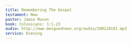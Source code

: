 ```yaml
---
title: Remembering The Gospel
testament: New
pastor: Jamie Mason
book: Colossians: 1:1-23
audio: http://www.mecgoodnews.org/audio/200120192.mp3
service: Evening
---
```


